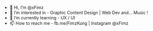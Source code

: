 - 👋 Hi, I’m @xFimz
- 👀 I’m interested in - Graphic Content Design | Web Dev and... Music !
- 🌱 I’m currently learning - UX / UI
- 📫 How to reach me - fb.me/FimzKung | Instagram @xFimz 


<!---
xFimz/xFimz is a ✨ special ✨ repository because its `README.md` (this file) appears on your GitHub profile.
You can click the Preview link to take a look at your changes.
--->
